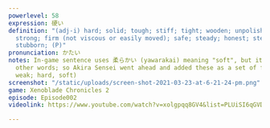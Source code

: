 ```yaml
---
powerlevel: 58
expression: 硬い
definition: "(adj-i) hard; solid; tough; stiff; tight; wooden; unpolished (e.g. writing);
  strong; firm (not viscous or easily moved); safe; steady; honest; steadfast; obstinate;
  stubborn; (P)"
pronunciation: かたい
notes: In-game sentence uses 柔らかい (yawarakai) meaning "soft", but it's similar to
  other words; so Akira Sensei went ahead and added these as a set of four (strong,
  weak; hard, soft)
screenshot: "/static/uploads/screen-shot-2021-03-23-at-6-21-24-pm.png"
game: Xenoblade Chronicles 2
episode: Episode002
videolink: https://www.youtube.com/watch?v=xolgpqq8GV4&list=PLUiSI6qGVDKsXmMW0GnjV--kUTLhsKN-K&index=2

---
```

